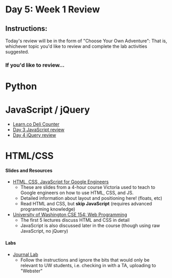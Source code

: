 # Day 5: Week 1 Review

## Instructions:
Today's review will be in the form of "Choose Your Own Adventure": That is, whichever topic you'd like to review and complete the lab activities suggested.

### If you'd like to review...

# Python


# JavaScript / jQuery

* [Learn.co Deli Counter](https://learn.co/tracks/google-cssi/2-javascript-intro/labs/lab-deli-counter)
* [Day 3 JavaScript review](https://github.com/learn-co-curriculum/cssi-3-javascript-warmup)
* [Day 4 jQuery review](https://github.com/learn-co-curriculum/cssi-4-jquery-warmup)

# HTML/CSS

#### Slides and Resources
* [HTML, CSS, JavaScript for Google Engineers](https://drive.google.com/file/d/0B4LtxgXdHWjSZkpDbDhsckZOMDA/view)
  * These are slides from a 4-hour course Victoria used to teach to Google engineers on how to use HTML, CSS, and JS.
  * Detailed information about layout and positioning here! (floats, etc)
  * Read HTML and CSS, but **skip JavaScript** (requires advanced programming knowledge)
* [University of Washington CSE 154: Web Programming](http://courses.cs.washington.edu/courses/cse154/15sp/lectures.shtml#today)
  * The first 5 lectures discuss HTML and CSS in detail
  * JavaScript is also discussed later in the course (though using raw JavaScript, no jQuery)

#### Labs
* [Journal Lab](http://courses.cs.washington.edu/courses/cse154/15sp/labs/lab2-journal.shtml)
  * Follow the instructions and ignore the bits that would only be relevant to UW students, i.e. checking in with a TA, uploading to "Webster"

